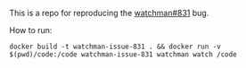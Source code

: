 This is a repo for reproducing the [watchman#831](https://github.com/facebook/watchman/issues/831) bug.

How to run:

    docker build -t watchman-issue-831 . && docker run -v $(pwd)/code:/code watchman-issue-831 watchman watch /code
